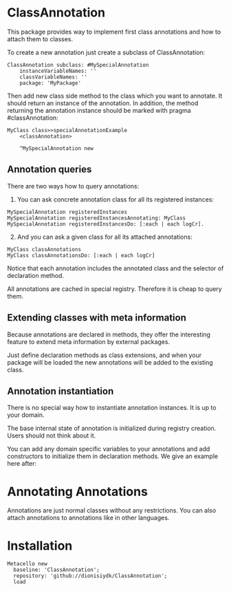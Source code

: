 # ClassAnnotation
This package provides way to implement first class annotations and how to attach them to classes.

To create a new annotation just create a subclass of ClassAnnotation:

```Smalltalk
ClassAnnotation subclass: #MySpecialAnnotation
	instanceVariableNames: ''
	classVariableNames: ''
	package: 'MyPackage'
```
Then add new class side method to the class which you want to annotate. It should return an instance of the annotation. In addition, the method returning the annotation instance should be marked with pragma #classAnnotation:

```Smalltalk
MyClass class>>specialAnnotationExample
	<classAnnotation>
	
	^MySpecialAnnotation new
```

## Annotation queries
There are two ways how to query annotations:

1) You can ask concrete annotation class for all its registered instances:

```Smalltalk
MySpecialAnnotation registeredInstances
MySpecialAnnotation registeredInstancesAnnotating: MyClass
MySpecialAnnotation registeredInstancesDo: [:each | each logCr].
```

2) And you can ask a given class for all its attached annotations:

```Smalltalk
MyClass classAnnotations
MyClass classAnnotationsDo: [:each | each logCr]
```

Notice that each annotation includes the annotated class and the selector of declaration method. 

All annotations are cached in special registry. Therefore it is cheap to query them.

## Extending classes with meta information
Because annotations are declared in methods, they offer the interesting feature to extend meta information by external packages.

Just define declaration methods as class extensions, and when your package will be loaded the new annotations will be added to the existing class.

## Annotation instantiation
There is no special way how to instantiate annotation instances. It is up to your domain.

The base internal state of annotation is initialized during registry creation.  Users should not think about it. 

You can add any domain specific variables to your annotations and add constructors to initialize them in declaration methods. We give an example here after:



# Annotating Annotations
Annotations are just normal classes without any restrictions. You can also attach annotations to annotations like in other languages.

# Installation
```Smalltalk
Metacello new
  baseline: 'ClassAnnotation';
  repository: 'github://dionisiydk/ClassAnnotation';
  load
```
